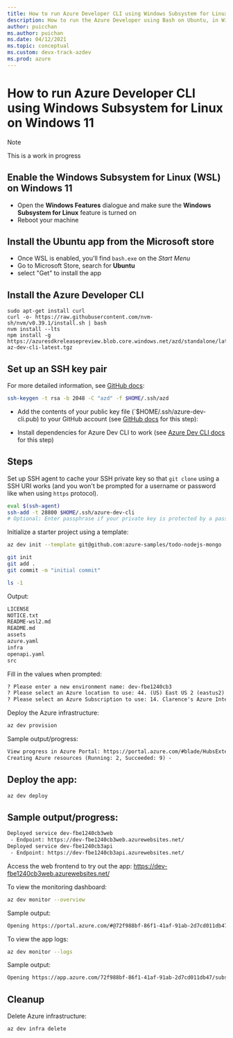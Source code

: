 ```yaml
---
title: How to run Azure Developer CLI using Windows Subsystem for Linux on Windows 11
description: How to run the Azure Developer using Bash on Ubuntu, in Widows 11
author: puicchan
ms.author: puichan
ms.date: 04/12/2021
ms.topic: conceptual
ms.custom: devx-track-azdev
ms.prod: azure
---
```


# How to run Azure Developer CLI using Windows Subsystem for Linux on Windows 11

> [!NOTE]
> This is a work in progress

## Enable the Windows Subsystem for Linux (WSL) on Windows 11
- Open the **Windows Features** dialogue and make sure the **Windows Subsystem for Linux** feature is turned on
- Reboot your machine

## Install the Ubuntu app from the Microsoft store
- Once WSL is enabled, you'll find `bash.exe` on the *Start Menu*
- Go to Microsoft Store, search for **Ubuntu**
- select "Get" to install the app

## Install the Azure Developer CLI

```
sudo apt-get install curl
curl -o- https://raw.githubusercontent.com/nvm-sh/nvm/v0.39.1/install.sh | bash
nvm install --lts
npm install -g https://azuresdkreleasepreview.blob.core.windows.net/azd/standalone/latest/azure-az-dev-cli-latest.tgz
```

## Set up an SSH key pair

For more detailed information, see [GitHub docs](https://docs.github.com/en/authentication/connecting-to-github-with-ssh/generating-a-new-ssh-key-and-adding-it-to-the-ssh-agent):

```sh
ssh-keygen -t rsa -b 2048 -C "azd" -f $HOME/.ssh/azd
```

* Add the contents of your public key file (`$HOME/.ssh/azure-dev-cli.pub) to your GitHub account (see [GitHub docs](https://docs.github.com/en/authentication/connecting-to-github-with-ssh/adding-a-new-ssh-key-to-your-github-account) for this step):

* Install dependencies for Azure Dev CLI to work (see [Azure Dev CLI docs](https://github.com/Azure/azure-dev/wiki/How-to-install-the-new-Azure-Dev-CLI) for this step)
 
## Steps

Set up SSH agent to cache your SSH private key so that `git clone` using a SSH URI works (and you won't be prompted for a username or password like when using `https` protocol).

```sh
eval $(ssh-agent)
ssh-add -t 28800 $HOME/.ssh/azure-dev-cli
# Optional: Enter passphrase if your private key is protected by a passphrase
```

Initialize a starter project using a template:

```sh
az dev init --template git@github.com:azure-samples/todo-nodejs-mongo

git init
git add .
git commit -m "initial commit"

ls -1
```

Output:

```sh
LICENSE
NOTICE.txt
README-wsl2.md
README.md
assets
azure.yaml
infra
openapi.yaml
src
```

Fill in the values when prompted:

```txt
? Please enter a new environment name: dev-fbe1240cb3
? Please select an Azure location to use: 44. (US) East US 2 (eastus2)
? Please select an Azure Subscription to use: 14. Clarence's Azure Internal Consumption (xxxxxx-xxxxx-xxxxx-xxxxxx-xxxxxxxxxx)
```

Deploy the Azure infrastructure:

```sh
az dev provision
```

Sample output/progress:

```txt
View progress in Azure Portal: https://portal.azure.com/#blade/HubsExtension/DeploymentDetailsBlade/overview/id/%2Fsubscriptions%2Fxxxxxx-xxxxx-xxxxx-xxxxxx-xxxxxxxxxx%2Fproviders%2FMicrosoft.Resources%2Fdeployments%2Fdev-fbe1240cb3
Creating Azure resources (Running: 2, Succeeded: 9) -
```

## Deploy the app:

```sh
az dev deploy
```

## Sample output/progress:

```sh
Deployed service dev-fbe1240cb3web
 - Endpoint: https://dev-fbe1240cb3web.azurewebsites.net/
Deployed service dev-fbe1240cb3api
 - Endpoint: https://dev-fbe1240cb3api.azurewebsites.net/
```

Access the web frontend to try out the app: https://dev-fbe1240cb3web.azurewebsites.net/

To view the monitoring dashboard:

```sh
az dev monitor --overview
```

Sample output:

```txt
Opening https://portal.azure.com/#@72f988bf-86f1-41af-91ab-2d7cd011db47/dashboard/arm/subscriptions/xxxxxx-xxxxx-xxxxx-xxxxxx-xxxxxxxxxx/resourceGroups/dev-fbe1240cb3rg/providers/Microsoft.Portal/dashboards/dev-fbe1240cb3aidash in the default browser...
```

To view the app logs:

```sh
az dev monitor --logs
```

Sample output:

```txt
Opening https://app.azure.com/72f988bf-86f1-41af-91ab-2d7cd011db47/subscriptions/xxxxxx-xxxxx-xxxxx-xxxxxx-xxxxxxxxxx/resourceGroups/dev-fbe1240cb3rg/providers/Microsoft.Insights/components/dev-fbe1240cb3ai/logs in the default browser...
```

## Cleanup

Delete Azure infrastructure:

```sh
az dev infra delete
```
